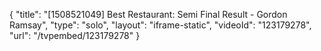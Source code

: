 {
    "title": "[1508521049] Best Restaurant: Semi Final Result - Gordon Ramsay",
    "type": "solo",
    "layout": "iframe-static",
    "videoId": "123179278",
    "url": "\/tvpembed\/123179278"
}